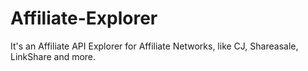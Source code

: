 # Affiliate-Explorer
It's an Affiliate API Explorer for Affiliate Networks, like CJ, Shareasale, LinkShare and more.
